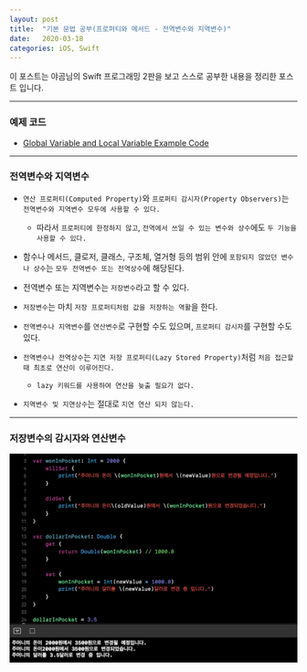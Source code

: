 ```yaml
---
layout: post
title:  "기본 문법 공부(프로퍼티와 메서드 - 전역변수와 지역변수)"
date:   2020-03-18
categories: iOS, Swift
---
```


이 포스트는 야곰님의 Swift 프로그래밍 2판을 보고 스스로 공부한 내용을 정리한 포스트 입니다.

- - -

### 예제 코드

- [Global Variable and Local Variable Example Code](https://github.com/VincentGeranium/Swift-Study/tree/master/2020-03-17-GlobalVariableAndLocalVariableExample.playground)

- - -

### 전역변수와 지역변수

- `연산 프로퍼티(Computed Property)`와 `프로퍼티 감시자(Property Observers)`는 `전역변수와 지역변수 모두에 사용할 수 있다.`

    - 따라서 `프로퍼티에 한정하지 않고`, `전역에서 쓰일 수 있는 변수와 상수`에도 `두 기능을 사용할 수 있다.`

- 함수나 메서드, 클로저, 클래스, 구조체, 열거형 등의 범위 안에 `포함되지 않았던 변수나 상수`는 `모두 전역변수 또는 전역상수`에 해당된다.

- 전역변수 또는 지역변수는 `저장변수`라고 할 수 있다.

- `저장변수`는 마치 `저장 프로퍼티처럼 값을 저장하는 역활`을 한다.

- `전역변수나 지역변수`를 `연산변수`로 구현할 수도 있으며, `프로퍼티 감시자`를 구현할 수도 있다.

- `전역변수나 전역상수`는 `지연 저장 프로퍼티(Lazy Stored Property)`처럼 `처음 접근할 때 최초로 연산이 이루어진다.`

    - `lazy 키워드를 사용하여 연산을 늦출 필요가 없다.`
    
- `지역변수 및 지연상수`는 절대로 `지연 연산 되지 않는다.`

- - -

### 저장변수의 감시자와 연산변수

![GlobalVariableAndLocalVariableImage-1](https://github.com/VincentGeranium/VincentGeranium.github.io/blob/master/assets/img/GlobalVariableAndLocalVariableImage-1.png?raw=true)